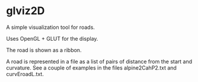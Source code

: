 # glviz2D
A simple visualization tool for roads. 

Uses OpenGL + GLUT for the display.

The road is shown as a ribbon.

A road is represented in a file as a list of pairs of distance from the start and curvature. See a couple of examples in the files alpine2CahP2.txt and curvEroadL.txt.
